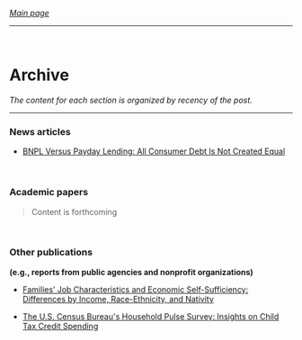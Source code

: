 *[Main page](/./index.md)*

---

<br>

# Archive  

*The content for each section is organized by recency of the post.*   

<hr>    

### News articles       

- [BNPL Versus Payday Lending: All Consumer Debt Is Not Created Equal](./repo/note01-bnpl-payday.md)    

<br>

### Academic papers     

> Content is forthcoming    

<br>

### Other publications         
**(e.g., reports from public agencies and nonprofit organizations)**    

- [Families’ Job Characteristics and Economic Self-Sufficiency: Differences by Income, Race-Ethnicity, and Nativity](./repo/note02-econ-self-sufficiency.md)    

- [The U.S. Census Bureau's Household Pulse Survey: Insights on Child Tax Credit Spending](./repo/note03-household-pulse-survey-ctc.md)   
